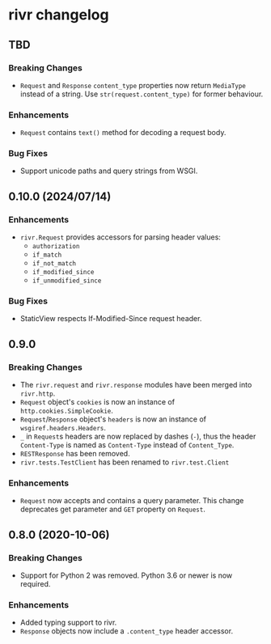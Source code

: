 # rivr changelog

## TBD

### Breaking Changes

- `Request` and `Response` `content_type` properties now return `MediaType`
  instead of a string. Use `str(request.content_type)` for former behaviour.

### Enhancements

- `Request` contains `text()` method for decoding a request body.

### Bug Fixes

- Support unicode paths and query strings from WSGI.

## 0.10.0 (2024/07/14)

### Enhancements

- `rivr.Request` provides accessors for parsing header values:
    - `authorization`
    - `if_match`
    - `if_not_match`
    - `if_modified_since`
    - `if_unmodified_since`

### Bug Fixes

- StaticView respects If-Modified-Since request header.

## 0.9.0

### Breaking Changes

- The `rivr.request` and `rivr.response` modules have been merged into
  `rivr.http`.
- `Request` object's `cookies` is now an instance of
  `http.cookies.SimpleCookie`.
- `Request`/`Response` object's `headers` is now an instance of
  `wsgiref.headers.Headers`.
- `_` in `Request`s headers are now replaced by dashes (`-`), thus the header
  `Content-Type` is named as `Content-Type` instead of `Content_Type`.
- `RESTResponse` has been removed.
- `rivr.tests.TestClient` has been renamed to `rivr.test.Client`

### Enhancements

- `Request` now accepts and contains a query parameter. This change deprecates
  get parameter and `GET` property on `Request`.

## 0.8.0 (2020-10-06)

### Breaking Changes

- Support for Python 2 was removed. Python 3.6 or newer is now required.

### Enhancements

- Added typing support to rivr.
- `Response` objects now include a `.content_type` header accessor.

